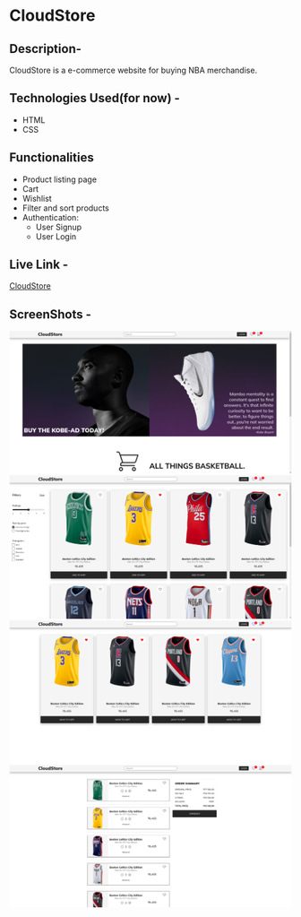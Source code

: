 # CloudStore

## Description-

CloudStore is a e-commerce website for buying NBA merchandise.

## Technologies Used(for now) -

- HTML
- CSS

## Functionalities

- Product listing page
- Cart
- Wishlist
- Filter and sort products
- Authentication:
  - User Signup
  - User Login

## Live Link -

[CloudStore](https://cloud-store-an.netlify.app/homepage/homepage)

## ScreenShots -

![Screenshot](./assets/readme/home.png)
![Screenshot](./assets/readme/prodListing.png)
![Screenshot](./assets/readme/wishlist.png)
![Screenshot](./assets/readme/cart.png)
